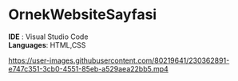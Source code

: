 # OrnekWebsiteSayfasi

**IDE** : Visual Studio Code </br>
**Languages**: HTML,CSS

https://user-images.githubusercontent.com/80219641/230362891-e747c351-3cb0-4551-85eb-a529aea22bb5.mp4

